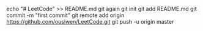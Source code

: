 echo "# LeetCode" >> README.md
git again
git init
git add README.md
git commit -m "first commit"
git remote add origin https://github.com/ousiwen/LeetCode.git
git push -u origin master
